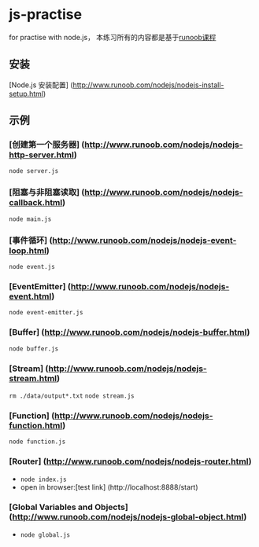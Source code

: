 # js-practise

for practise with node.js， 本练习所有的内容都是基于[runoob课程](http://www.runoob.com/nodejs/nodejs-tutorial.html "Node.js教程")  

## 安装

[Node.js 安装配置] (http://www.runoob.com/nodejs/nodejs-install-setup.html)

## 示例

### [创建第一个服务器] (http://www.runoob.com/nodejs/nodejs-http-server.html)
 `node server.js`

### [阻塞与非阻塞读取] (http://www.runoob.com/nodejs/nodejs-callback.html)
 `node main.js`

### [事件循环] (http://www.runoob.com/nodejs/nodejs-event-loop.html)
 `node event.js`

### [EventEmitter] (http://www.runoob.com/nodejs/nodejs-event.html)
 `node event-emitter.js`

### [Buffer] (http://www.runoob.com/nodejs/nodejs-buffer.html)
 `node buffer.js`

### [Stream] (http://www.runoob.com/nodejs/nodejs-stream.html)
 `rm ./data/output*.txt`
 `node stream.js`
### [Function] (http://www.runoob.com/nodejs/nodejs-function.html)
 `node function.js`

### [Router] (http://www.runoob.com/nodejs/nodejs-router.html)
- `node index.js`
- open in browser:[test link] (http://localhost:8888/start) 

### [Global Variables and Objects] (http://www.runoob.com/nodejs/nodejs-global-object.html)
- `node global.js`
